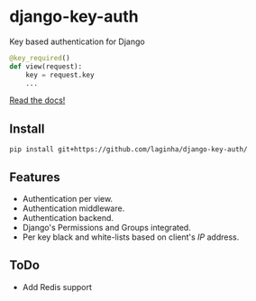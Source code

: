# django-key-auth

Key based authentication for Django

```python
@key_required()
def view(request):
    key = request.key
    ...
```

[Read the docs!](docs/index.md)


## Install

    pip install git+https://github.com/laginha/django-key-auth/


## Features

- Authentication per view.
- Authentication middleware.
- Authentication backend.
- Django's Permissions and Groups integrated.
- Per key black and white-lists based on client's _IP_ address.


## ToDo

- Add Redis support
